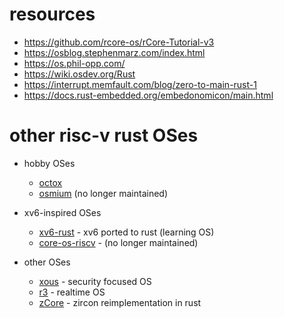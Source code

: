 # resources

- https://github.com/rcore-os/rCore-Tutorial-v3
- https://osblog.stephenmarz.com/index.html
- https://os.phil-opp.com/
- https://wiki.osdev.org/Rust
- https://interrupt.memfault.com/blog/zero-to-main-rust-1
- https://docs.rust-embedded.org/embedonomicon/main.html

# other risc-v rust OSes

- hobby OSes

  - [octox](https://github.com/o8vm/octox/tree/main)
  - [osmium](https://github.com/moratorium08/osmium) (no longer maintained)

- xv6-inspired OSes

  - [xv6-rust](https://github.com/Ko-oK-OS/xv6-rust) - xv6 ported to rust (learning OS)
  - [core-os-riscv](https://github.com/skyzh/core-os-riscv) - (no longer maintained)

- other OSes

  - [xous](https://github.com/betrusted-io/xous-core) - security focused OS
  - [r3](https://github.com/r3-os/r3) - realtime OS
  - [zCore](https://github.com/rcore-os/zCore) - zircon reimplementation in rust
